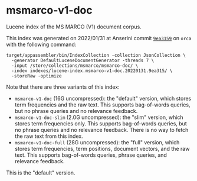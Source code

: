 # msmarco-v1-doc

Lucene index of the MS MARCO (V1) document corpus.

This index was generated on 2022/01/31 at Anserini commit [`9ea3159`](https://github.com/castorini/anserini/commit/9ea3159adeeffd84e10e197af4c36febb5b74c7b) on `orca` with the following command:

```
target/appassembler/bin/IndexCollection -collection JsonCollection \
  -generator DefaultLuceneDocumentGenerator -threads 7 \
  -input /store/collections/msmarco/msmarco-doc/ \
  -index indexes/lucene-index.msmarco-v1-doc.20220131.9ea315/ \
  -storeRaw -optimize
```

Note that there are three variants of this index:

+ `msmarco-v1-doc` (16G uncompressed): the "default" version, which stores term frequencies and the raw text. This supports bag-of-words queries, but no phrase queries and no relevance feedback.
+ `msmarco-v1-doc-slim` (2.0G uncompressed): the "slim" version, which stores term frequencies only. This supports bag-of-words queries, but no phrase queries and no relevance feedback. There is no way to fetch the raw text from this index.
+ `msmarco-v1-doc-full` (28G uncompressed): the "full" version, which stores term frequencies, term positions, document vectors, and the raw text. This supports bag-of-words queries, phrase queries, and relevance feedback.

This is the "default" version.